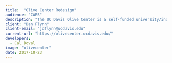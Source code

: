 ```yaml
---
title:  "Olive Center Redesign"
audience: "CAES"
description: "The UC Davis Olive Center is a self-funded university/industry coalition that seeks to do for olives what UC Davis did for wine.The world-renowned center brings together nearly 60 UC faculty members, research specialists and farm advisors who address the research and education needs of California olive growers and processors. "
client: "Dan Flynn"
client-email: "jdflynn@ucdavis.edu"
current-url: "https://olivecenter.ucdavis.edu/"
developers:
  - Cal Doval
image: "olivecenter"
date: 2017-10-23
---
```

